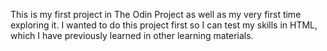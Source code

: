 This is my first project in The Odin Project as well as my very first time exploring it. I wanted to do this project first so I can test my skills in HTML, which I have previously learned in other learning materials.
